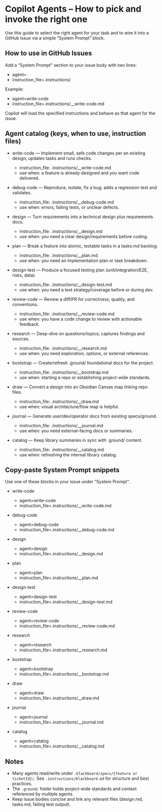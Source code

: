 # Copilot Agents – How to pick and invoke the right one

Use this guide to select the right agent for your task and to wire it into a GitHub Issue via a simple “System Prompt” block.

## How to use in GitHub Issues

Add a “System Prompt” section to your issue body with two lines:

- agent=<agent-key>
- instruction_file=.instructions/<instruction-file>

Example:

- agent=write-code
- instruction_file=.instructions/__write-code.md

Copilot will load the specified instructions and behave as that agent for the issue.

## Agent catalog (keys, when to use, instruction files)

- write-code — Implement small, safe code changes per an existing design; updates tasks and runs checks.
  - instruction_file: .instructions/__write-code.md
  - use when: a feature is already designed and you want code delivered.

- debug-code — Reproduce, isolate, fix a bug; adds a regression test and validates.
  - instruction_file: .instructions/__debug-code.md
  - use when: errors, failing tests, or unclear defects.

- design — Turn requirements into a technical design plus requirements docs.
  - instruction_file: .instructions/__design.md
  - use when: you need a clear design/requirements before coding.

- plan — Break a feature into atomic, testable tasks in a tasks.md backlog.
  - instruction_file: .instructions/__plan.md
  - use when: you need an implementation plan or task breakdown.

- design-test — Produce a focused testing plan (unit/integration/E2E, risks, data).
  - instruction_file: .instructions/__design-test.md
  - use when: you need a test strategy/coverage before or during dev.

- review-code — Review a diff/PR for correctness, quality, and conventions.
  - instruction_file: .instructions/__review-code.md
  - use when: you have a code change to review with actionable feedback.

- research — Deep-dive on questions/topics; captures findings and sources.
  - instruction_file: .instructions/__research.md
  - use when: you need exploration, options, or external references.

- bootstrap — Create/refresh .ground/ foundational docs for the project.
  - instruction_file: .instructions/__bootstrap.md
  - use when: starting a repo or establishing project-wide standards.

- draw — Convert a design into an Obsidian Canvas map linking repo files.
  - instruction_file: .instructions/__draw.md
  - use when: visual architecture/flow map is helpful.

- journal — Generate user/dev/operator docs from existing specs/ground.
  - instruction_file: .instructions/__journal.md
  - use when: you need external-facing docs or summaries.

- catalog — Keep library summaries in sync with .ground/ content.
  - instruction_file: .instructions/__catalog.md
  - use when: refreshing the internal library catalog.

## Copy-paste System Prompt snippets

Use one of these blocks in your issue under “System Prompt”.

- write-code
  - agent=write-code
  - instruction_file=.instructions/__write-code.md

- debug-code
  - agent=debug-code
  - instruction_file=.instructions/__debug-code.md

- design
  - agent=design
  - instruction_file=.instructions/__design.md

- plan
  - agent=plan
  - instruction_file=.instructions/__plan.md

- design-test
  - agent=design-test
  - instruction_file=.instructions/__design-test.md

- review-code
  - agent=review-code
  - instruction_file=.instructions/__review-code.md

- research
  - agent=research
  - instruction_file=.instructions/__research.md

- bootstrap
  - agent=bootstrap
  - instruction_file=.instructions/__bootstrap.md

- draw
  - agent=draw
  - instruction_file=.instructions/__draw.md

- journal
  - agent=journal
  - instruction_file=.instructions/__journal.md

- catalog
  - agent=catalog
  - instruction_file=.instructions/__catalog.md

## Notes

- Many agents read/write under `.blackboard/specs/{feature or ticketId}/`. See `.instructions/blackboard.md` for structure and best practices.
- The `.ground/` folder holds project-wide standards and context referenced by multiple agents.
- Keep issue bodies concise and link any relevant files (design.md, tasks.md, failing test output).
